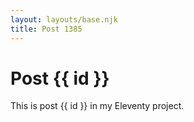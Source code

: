 ```yaml
---
layout: layouts/base.njk
title: Post 1385
---
```


# Post {{ id }}

This is post {{ id }} in my Eleventy project.
